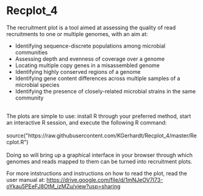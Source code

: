 # Recplot_4

The recruitment plot is a tool aimed at assessing the quality of read recruitments to one or multiple genomes, with an aim at:
<br/>
* Identifying sequence-discrete populations among microbial communities
* Assessing depth and evenness of coverage over a genome
* Locating multiple copy genes in a misassembled genome
* Identifying highly conserved regions of a genome
* Identifying gene content differences across multiple samples of a microbial species
* Identifying the presence of closely-related microbial strains in the same community
<br/>
The plots are simple to use: install R through your preferred method, start an interactive R session, and execute the following R command:
<br/><br/>
source("https://raw.githubusercontent.com/KGerhardt/Recplot_4/master/Recplot.R")
<br/><br/>
Doing so will bring up a graphical interface in your browser through which genomes and reads mapped to them can be turned into recruitment plots.

For more intstructions and instructions on how to read the plot, read the user manual at: https://drive.google.com/file/d/1mNJeOV7l73-oYkau5PEeFJ8OtM_izMZu/view?usp=sharing
